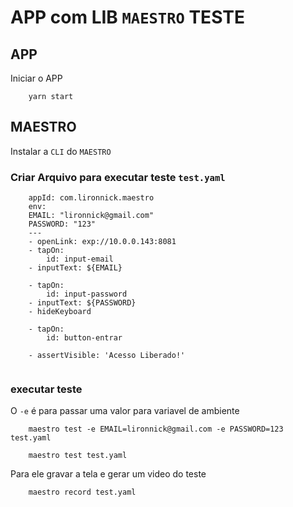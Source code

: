 # APP com LIB `MAESTRO` TESTE

## APP

Iniciar o APP

```CMD
    yarn start
```

## MAESTRO

Instalar a `CLI` do `MAESTRO`

### Criar Arquivo para executar teste `test.yaml`

```YARML
    appId: com.lironnick.maestro
    env:
    EMAIL: "lironnick@gmail.com"
    PASSWORD: "123"
    ---
    - openLink: exp://10.0.0.143:8081
    - tapOn:
        id: input-email
    - inputText: ${EMAIL}

    - tapOn:
        id: input-password
    - inputText: ${PASSWORD}
    - hideKeyboard

    - tapOn:
        id: button-entrar

    - assertVisible: 'Acesso Liberado!'


```

### executar teste

O `-e` é para passar uma valor para variavel de ambiente

```CMD
    maestro test -e EMAIL=lironnick@gmail.com -e PASSWORD=123  test.yaml
```

```CMD
    maestro test test.yaml
```

Para ele gravar a tela e gerar um video do teste

```CMD
    maestro record test.yaml
```

